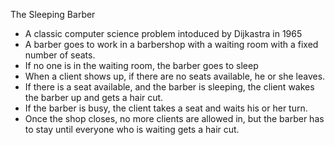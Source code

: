 The Sleeping Barber

* A classic computer science problem intoduced by Dijkastra in 1965
* A barber goes to work in a barbershop with a waiting room with a fixed number of seats.
* If no one is in the waiting room, the barber goes to sleep
* When a client shows up, if there are no seats available, he or she leaves.
* If there is a seat available, and the barber is sleeping, the client wakes the barber up and gets a hair cut.
* If the barber is busy, the client takes a seat and waits his or her turn.
* Once the shop closes, no more clients are allowed in, but the barber has to stay until everyone who is waiting gets a hair cut.
